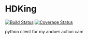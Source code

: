 # HDKing
[![Build Status](https://travis-ci.org/NimVek/hdking.svg?branch=master)](https://travis-ci.org/NimVek/hdking)
[![Coverage Status](https://coveralls.io/repos/github/NimVek/hdking/badge.svg?branch=master)](https://coveralls.io/github/NimVek/hdking?branch=master)

python client for my andoer action cam
